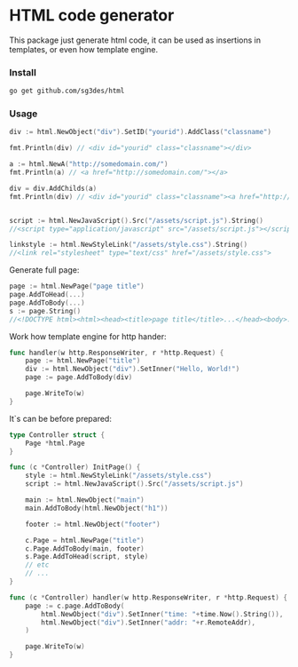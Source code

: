 # HTML code generator

This package just generate html code, it can be used as insertions in templates, or even how template engine.

### Install

```sh
go get github.com/sg3des/html
```

### Usage

```go
div := html.NewObject("div").SetID("yourid").AddClass("classname")

fmt.Println(div) // <div id="yourid" class="classname"></div>

a := html.NewA("http://somedomain.com/")
fmt.Println(a) // <a href="http://somedomain.com/"></a>

div = div.AddChilds(a)
fmt.Println(div) // <div id="yourid" class="classname"><a href="http://somedomain.com/"></a></div>


script := html.NewJavaScript().Src("/assets/script.js").String()
//<script type="application/javascript" src="/assets/script.js"></script>

linkstyle := html.NewStyleLink("/assets/style.css").String()
//<link rel="stylesheet" type="text/css" href="/assets/style.css">
```

Generate full page:

```go
page := html.NewPage("page title")
page.AddToHead(...)
page.AddToBody(...)
s := page.String()
//<!DOCTYPE html><html><head><title>page title</title>...</head><body>...</body></html>
```


Work how template engine for http hander:

```go
func handler(w http.ResponseWriter, r *http.Request) {
	page := html.NewPage("title")
	div := html.NewObject("div").SetInner("Hello, World!")
	page := page.AddToBody(div)

	page.WriteTo(w)
}
```


It\`s can be before prepared:

```go
type Controller struct {
	Page *html.Page
}

func (c *Controller) InitPage() {
	style := html.NewStyleLink("/assets/style.css")
	script := html.NewJavaScript().Src("/assets/script.js")

	main := html.NewObject("main")
	main.AddToBody(html.NewObject("h1"))

	footer := html.NewObject("footer")

	c.Page = html.NewPage("title")
	c.Page.AddToBody(main, footer)
	s.Page.AddToHead(script, style)
	// etc
	// ...
}

func (c *Controller) handler(w http.ResponseWriter, r *http.Request) {
	page := c.page.AddToBody(
		html.NewObject("div").SetInner("time: "+time.Now().String()),
		html.NewObject("div").SetInner("addr: "+r.RemoteAddr),
	)

	page.WriteTo(w)
} 
```